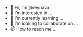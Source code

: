 - 👋 Hi, I’m @reynava
- 👀 I’m interested in ...
- 🌱 I’m currently learning ...
- 💞️ I’m looking to collaborate on ...
- 📫 How to reach me ...

<!---
reynava/reynava is a ✨ special ✨ repository because its `README.md` (this file) appears on your GitHub profile.
You can click the Preview link to take a look at your changes.
--->
